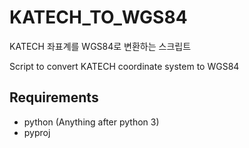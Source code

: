 # KATECH_TO_WGS84

KATECH 좌표계를 WGS84로 변환하는 스크립트  

Script to convert KATECH coordinate system to WGS84

## Requirements

- python (Anything after python 3)
- pyproj
